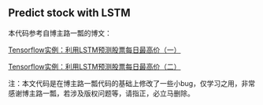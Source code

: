 ## Predict stock with LSTM

本代码参考自博主路一瓢的博文：

[Tensorflow实例：利用LSTM预测股票每日最高价（一）](http://blog.csdn.net/mylove0414/article/details/55805974)

[Tensorflow实例：利用LSTM预测股票每日最高价（二）](http://blog.csdn.net/mylove0414/article/details/56969181)

注：本文代码是在博主路一瓢代码的基础上修改了一些小bug，仅学习之用，非常感谢博主路一瓢，若涉及版权问题等，请指正，必立马删除。